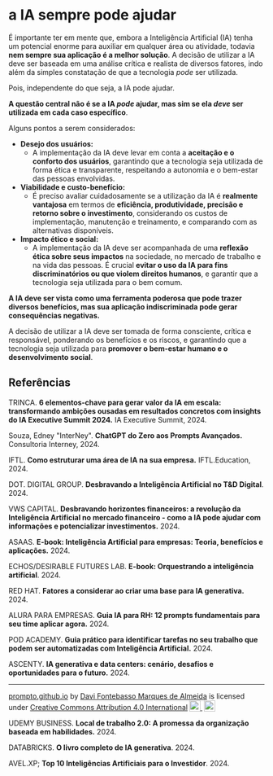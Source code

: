 # a IA sempre pode ajudar

É importante ter em mente que, embora a Inteligência Artificial (IA) tenha um potencial enorme para auxiliar em qualquer área ou atividade, todavia **nem sempre sua aplicação é a melhor solução**. A decisão de utilizar a IA deve ser baseada em uma análise crítica e realista de diversos fatores, indo além da simples constatação de que a tecnologia *pode* ser utilizada.

Pois, independente do que seja, a IA pode ajudar.

**A questão central não é se a IA *pode* ajudar, mas sim se ela *deve* ser utilizada em cada caso específico**. 

Alguns pontos a serem considerados:

- **Desejo dos usuários:**
  - A implementação da IA deve levar em conta a **aceitação e o conforto dos usuários**, garantindo que a tecnologia seja utilizada de forma ética e transparente, respeitando a autonomia e o bem-estar das pessoas envolvidas. 
- **Viabilidade e custo-benefício:**
  - É preciso avaliar cuidadosamente se a utilização da IA é **realmente vantajosa** em termos de **eficiência, produtividade, precisão e retorno sobre o investimento**, considerando os custos de implementação, manutenção e treinamento, e comparando com as alternativas disponíveis.
- **Impacto ético e social:**
  - A implementação da IA deve ser acompanhada de uma **reflexão ética sobre seus impactos** na sociedade, no mercado de trabalho e na vida das pessoas. É crucial **evitar o uso da IA para fins discriminatórios ou que violem direitos humanos**, e garantir que a tecnologia seja utilizada para o bem comum.

**A IA deve ser vista como uma ferramenta poderosa que pode trazer diversos benefícios, mas sua aplicação indiscriminada pode gerar consequências negativas.** 

A decisão de utilizar a IA deve ser tomada de forma consciente, crítica e responsável, ponderando os benefícios e os riscos, e garantindo que a tecnologia seja utilizada para **promover o bem-estar humano e o desenvolvimento social**.

## Referências

TRINCA. **6 elementos-chave para gerar valor da IA em escala: transformando ambições ousadas em resultados concretos com insights do IA Executive Summit 2024.** IA Executive Summit, 2024.

Souza, Edney "InterNey". **ChatGPT do Zero aos Prompts Avançados.** Consultoria Interney, 2024.

IFTL. **Como estruturar uma área de IA na sua empresa.** IFTL.Education, 2024.

DOT. DIGITAL GROUP. **Desbravando a Inteligência Artificial no T&D Digital**. 2024.

VWS CAPITAL. **Desbravando horizontes financeiros: a revolução da Inteligência Artificial no mercado financeiro - como a IA pode ajudar com informações e potencializar investimentos.** 2024.

ASAAS. **E-book: Inteligência Artificial para empresas: Teoria, benefícios e aplicações.** 2024.

ECHOS/DESIRABLE FUTURES LAB. **E-book: Orquestrando a inteligência artificial**. 2024.

RED HAT. **Fatores a considerar ao criar uma base para IA generativa.** 2024.

ALURA PARA EMPRESAS. **Guia IA para RH: 12 prompts fundamentais para seu time aplicar agora.** 2024.

POD ACADEMY. **Guia prático para identificar tarefas no seu trabalho que podem ser automatizadas com Inteligência Artificial.** 2024.

ASCENTY. **IA generativa e data centers: cenário, desafios e oportunidades para o futuro.** 2024. 

<hr>
<p xmlns:cc="http://creativecommons.org/ns#" xmlns:dct="http://purl.org/dc/terms/"><a property="dct:title" rel="cc:attributionURL" href="https://davifma.github.io/proMpto/">prompto.github.io</a> by <a rel="cc:attributionURL dct:creator" property="cc:attributionName" href="http://linkedin.com/in/davifma">Davi Fontebasso Marques de Almeida</a> is licensed under <a href="https://creativecommons.org/licenses/by/4.0/?ref=chooser-v1" target="_blank" rel="license noopener noreferrer" style="display:inline-block;">Creative Commons Attribution 4.0 International<img style="height:22px!important;margin-left:3px;vertical-align:text-bottom;" src="https://mirrors.creativecommons.org/presskit/icons/cc.svg?ref=chooser-v1" alt=""> <img style="height:22px!important;margin-left:3px;vertical-align:text-bottom;" src="https://mirrors.creativecommons.org/presskit/icons/by.svg?ref=chooser-v1" alt=""></a></p>

UDEMY BUSINESS. **Local de trabalho 2.0: A promessa da organização baseada em habilidades.** 2024.

DATABRICKS. **O livro completo de IA generativa**. 2024.

AVEL.XP; **Top 10 Inteligências Artificiais para o Investidor**. 2024.
